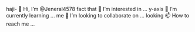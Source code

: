 haji- 👋 Hi, I’m @Jeneral4578
fact that 👀 I’m interested in ...
y-axis 🌱 I’m currently learning ...
me 💞️ I’m looking to collaborate on ...
looking 
📫 How to reach me ...

<!---
Jeneral4578/Jeneral4578 is a ✨ special ✨ repository because its `README.md` (this file) appears on your GitHub profile.
You can click the Preview link to take a look at your changes.
--->
